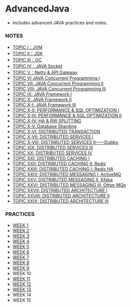 # AdvancedJava
* Includes advanced JAVA practices and notes.

### NOTES
* [TOPIC Ⅰ：JVM](https://github.com/AngelaJubeJudy/AdvancedJava/blob/main/TOPIC%20%E2%85%A0%EF%BC%9AJVM.md)
* [TOPIC Ⅱ：JDK](https://github.com/AngelaJubeJudy/AdvancedJava/blob/main/TOPIC%20%E2%85%A1%EF%BC%9AJDK.md)
* [TOPIC Ⅲ：GC](https://github.com/AngelaJubeJudy/AdvancedJava/blob/main/TOPIC%20%E2%85%A2%EF%BC%9AGC.md)
* [TOPIC Ⅳ：JAVA Socket](https://github.com/AngelaJubeJudy/AdvancedJava/blob/main/TOPIC%20%E2%85%A3%EF%BC%9AJAVA%20Socket.md)
* [TOPIC Ⅴ：Netty & API Gateway](https://github.com/AngelaJubeJudy/AdvancedJava/blob/main/TOPIC%20%E2%85%A4%EF%BC%9ANetty%20%26%20API%20Gateway.md)
* [TOPIC Ⅵ JAVA Concurrent Programming Ⅰ](https://github.com/AngelaJubeJudy/AdvancedJava/blob/main/TOPIC%20%E2%85%A5%20-%20JAVA%20Concurrent%20Programming%20%E2%85%A0.md)
* [TOPIC Ⅶ: JAVA Concurrent Programming Ⅱ](https://github.com/AngelaJubeJudy/AdvancedJava/blob/main/TOPIC%20%E2%85%A6%20-%20JAVA%20Concurrent%20Programming%20%E2%85%A1.md)
* [TOPIC Ⅷ: JAVA Concurrent Programming Ⅲ](https://github.com/AngelaJubeJudy/AdvancedJava/blob/main/TOPIC%20%E2%85%A7%20-%20JAVA%20Concurrent%20Programming%20%E2%85%A2.md)
* [TOPIC Ⅸ: JAVA Framework Ⅰ](https://github.com/AngelaJubeJudy/AdvancedJava/blob/main/TOPIC%20%E2%85%A8%20-%20JAVA%20Framework%20%E2%85%A0.md)
* [TOPIC Ⅹ: JAVA Framework Ⅱ](https://github.com/AngelaJubeJudy/AdvancedJava/blob/main/TOPIC%20%E2%85%A9%20-%20JAVA%20Framework%20%E2%85%A1.md)
* [TOPIC Ⅹ-Ⅰ: JAVA Framework Ⅲ](https://github.com/AngelaJubeJudy/AdvancedJava/blob/main/TOPIC%20%E2%85%A9-%E2%85%A0%E2%80%94%E2%80%94JAVA%20Framework%20%E2%85%A2.md)
* [TOPIC Ⅹ-Ⅱ: PERFORMANCE & SQL OPTIMIZATION Ⅰ](https://github.com/AngelaJubeJudy/AdvancedJava/blob/main/TOPIC%20%E2%85%A9-%E2%85%A1%E2%80%94%E2%80%94PERFORMANCE%20%26%20SQL%20OPTIMIZATION%20%E2%85%A0.md)
* [TOPIC Ⅹ-Ⅲ: PERFORMANCE & SQL OPTIMIZATION Ⅱ](https://github.com/AngelaJubeJudy/AdvancedJava/blob/main/TOPIC%20%E2%85%A9-%E2%85%A2%E2%80%94%E2%80%94PERFORMANCE%20%26%20SQL%20OPTIMIZATION%20%E2%85%A1.md)
* [TOPIC Ⅹ-Ⅳ: HA & RW SPLITTING](https://github.com/AngelaJubeJudy/AdvancedJava/blob/main/TOPIC%20%E2%85%A9-%E2%85%A3%E2%80%94%E2%80%94HA%20%26%20RW%20SPLITTING.md)
* [TOPIC Ⅹ-Ⅴ: Database Sharding](https://github.com/AngelaJubeJudy/AdvancedJava/blob/main/TOPIC%20%E2%85%A9-%E2%85%A4%E2%80%94%E2%80%94%20Database%20Sharding.md)
* [TOPIC Ⅹ-Ⅵ: DISTRIBUTED TRANSACTION](https://github.com/AngelaJubeJudy/AdvancedJava/blob/main/TOPIC%20%E2%85%A9-%E2%85%A5%E2%80%94%E2%80%94DISTRIBUTED%20TRANSACTION.md)
* [TOPIC Ⅹ-Ⅶ: DISTRIBUTED SERVICES Ⅰ](https://github.com/AngelaJubeJudy/AdvancedJava/blob/main/TOPIC%20%E2%85%A9-%E2%85%A6%E2%80%94%E2%80%94DISTRIBUTED%20SERVICES%20%E2%85%A0.md)
* [TOPIC Ⅹ-Ⅷ: DISTRIBUTED SERVICES Ⅱ——Dubbo](https://github.com/AngelaJubeJudy/AdvancedJava/blob/main/TOPIC%20%E2%85%A9-%E2%85%A7%E2%80%94%E2%80%94DISTRIBUTED%20SERVICES%20%E2%85%A1%E2%80%94%E2%80%94Dubbo.md)
* [TOPIC XIX: DISTRIBUTED SERVICES Ⅲ](https://github.com/AngelaJubeJudy/AdvancedJava/blob/main/TOPIC%20XIX%E2%80%94%E2%80%94DISTRIBUTED%20SERVICES%20%E2%85%A2.md)
* [TOPIC XX: DISTRIBUTED SERVICES Ⅳ](https://github.com/AngelaJubeJudy/AdvancedJava/blob/main/TOPIC%20XX%E2%80%94%E2%80%94DISTRIBUTED%20SERVICES%20%E2%85%A3.md)
* [TOPIC XXI: DISTRIBUTED CACHING Ⅰ](https://github.com/AngelaJubeJudy/AdvancedJava/blob/main/TOPIC%20XXI%E2%80%94%E2%80%94DISTRIBUTED%20CACHING%20%E2%85%A0.md)
* [TOPIC XXII: DISTRIBUTED CACHING Ⅱ: Redis](https://github.com/AngelaJubeJudy/AdvancedJava/blob/main/TOPIC%20XXII%E2%80%94%E2%80%94DISTRIBUTED%20CACHING%20%E2%85%A1%20-%20Redis.md)
* [TOPIC XXIII: DISTRIBUTED CACHING Ⅰ: Redis HA](https://github.com/AngelaJubeJudy/AdvancedJava/blob/main/TOPIC%20XXIII%E2%80%94%E2%80%94DISTRIBUTED%20CACHING%20%E2%85%A2%20-%20Redis%20HA.md)
* [TOPIC XXIV: DISTRIBUTED MESSAGING Ⅰ, ActiveMQ](https://github.com/AngelaJubeJudy/AdvancedJava/blob/main/TOPIC%20XXIV%E2%80%94%E2%80%94DISTRIBUTED%20MESSAGING%20%E2%85%A0.md)
* [TOPIC XXV: DISTRIBUTED MESSAGING Ⅱ, Kfaka](https://github.com/AngelaJubeJudy/AdvancedJava/blob/main/TOPIC%20XXV%E2%80%94%E2%80%94DISTRIBUTED%20MESSAGING%20%E2%85%A1%2C%20Kfaka.md)
* [TOPIC XXVI: DISTRIBUTED MESSAGING Ⅲ, Other MQs](https://github.com/AngelaJubeJudy/AdvancedJava/blob/main/TOPIC%20XXVI%E2%80%94%E2%80%94DISTRIBUTED%20MESSAGING%20%E2%85%A2%2C%20Other%20MQs.md)
* [TOPIC XXVII: DISTRIBUTED ARCHITECTURE Ⅰ]()
* [TOPIC XXVIII: DISTRIBUTED ARCHITECTURE Ⅱ]()
* [TOPIC XXIX: DISTRIBUTED ARCHITECTURE Ⅲ]()

### PRACTICES
* [WEEK 1](https://github.com/AngelaJubeJudy/AdvancedJava/tree/main/week1)
* [WEEK 2](https://github.com/AngelaJubeJudy/AdvancedJava/tree/main/week2)
* [WEEK 3](https://github.com/AngelaJubeJudy/AdvancedJava/tree/main/week3)
* [WEEK 4](https://github.com/AngelaJubeJudy/AdvancedJava/tree/main/week4)
* [WEEK 5](https://github.com/AngelaJubeJudy/AdvancedJava/tree/main/week5)
* [WEEK 6](https://github.com/AngelaJubeJudy/AdvancedJava/tree/main/week6)
* [WEEK 7](https://github.com/AngelaJubeJudy/AdvancedJava/tree/main/week7)
* [WEEK 8](https://github.com/AngelaJubeJudy/AdvancedJava/tree/main/week8)
* [WEEK 9](https://github.com/AngelaJubeJudy/AdvancedJava/tree/main/week9)
* WEEK 10
* [WEEK 11](https://github.com/AngelaJubeJudy/AdvancedJava/tree/main/week11)
* [WEEK 12](https://github.com/AngelaJubeJudy/AdvancedJava/tree/main/week12)
* [WEEK 13](https://github.com/AngelaJubeJudy/AdvancedJava/tree/main/week13)
* WEEK 14
* WEEK 15
